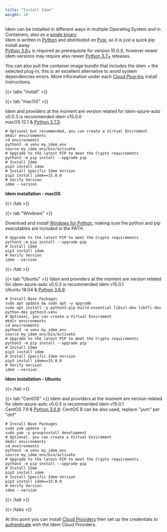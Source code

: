 ```yaml
---
title: "Install Idem"
weight: 10
---
```


Idem can be installed in different ways in multiple Operating System and in Containers, also as a [single binary](https://repo.idemproject.io/)<br>
Idem is written in [Python](https://www.python.org/) and distributed on [Pypi](https://pypi.org/project/pip/), so it is just a quick pip install away<br>
[Python 3.6+](https://www.python.org/downloads/) is required as prerequisite for version 15.0.X, however newer idem versions may require also newer [Python 3.7+](https://www.python.org/downloads/) releases.<br>

You can also pull the container image bundle that includes the idem + the selected plug-in, this is an excellent alternative to avoid system dependencies errors. More information under each [Cloud Plug-Ins](/Getting-Started/Cloud-Plug-Ins/) install instructions.


{{< tabs "install" >}}

{{< tab "macOS" >}} 

Idem and providers at the moment are version related for idem-azure-auto v0.0.3 is recommended idem v15.0.0 <br>
macOS 12.1 & [Python 3.7.3](https://www.python.org/downloads/release/python-373/):

```shell
# Optional but recommended, you can create a Virtual Enviroment  
mkdir environments
cd environments
python3 -m venv my_idem_env
source my_idem_env/bin/activate
# Upgrade to the latest PIP to meet the Crypto requirements
python3 -m pip install --upgrade pip
# Install Idem 
pip3 install idem
# Install Specific Idem Version
pip3 install idem==15.0.0
# Verify Version
idem --version
```
<p><b>Idem installation - macOS</b></p>
<script id="asciicast-8BqTYhsLKbJNhLEK2z1GnpAVP" src="https://asciinema.org/a/8BqTYhsLKbJNhLEK2z1GnpAVP.js" async theme="asciinema" data-autoplay="true" data-size="small" loop="true"></script>

{{< /tab >}}

{{< tab "Windows" >}}

Download and install [Windows for Python](https://www.python.org/downloads/windows/), making sure the python and pip executables are included in the PATH.

```shell
# Upgrade to the latest PIP to meet the Crypto requirements
python3 -m pip install --upgrade pip
# Install Idem 
pip3 install idem 
# Verify Version
idem --version
```
{{< /tab >}}

{{< tab "Ubuntu" >}}
Idem and providers at the moment are version related for idem-azure-auto v0.0.3 is recommended idem v15.0.1<br>
Ubuntu 18.04 & [Python 3.6.9](https://www.python.org/downloads/release/python-369/):

```shell
# Install Base Packages
sudo apt update && sudo apt -y upgrade
sudo apt install -y python3-pip build-essential libssl-dev libffi-dev python-dev python3-venv
# Optional, you can create a Virtual Enviroment  
mkdir environments
cd environments
python3 -m venv my_idem_env
source my_idem_env/bin/activate
# Upgrade to the latest PIP to meet the Crypto requirements
python3 -m pip install --upgrade pip
# Install Idem 
pip3 install idem 
# Install Specific Idem Version
pip3 install idem==15.0.0
# Verify Version
idem --version
```
<p><b>Idem installation - Ubuntu</b></p>
<script id="asciicast-ZlpSV4Dd1vMneJ8j8GRwo1a4R" src="https://asciinema.org/a/ZlpSV4Dd1vMneJ8j8GRwo1a4R.js" async theme="asciinema" data-autoplay="true" data-size="small" loop="true"></script>

{{< /tab >}}

{{< tab "CentOS" >}}
Idem and providers at the moment are version related for idem-azure-auto v0.0.3 is recommended idem v15.0.1<br>
CentOS 7.9 & [Python 3.6.8](https://www.python.org/downloads/release/python-368/):
CentOS 8 can be also used, replace "yum" per "dnf"

```shell
# Install Base Packages
sudo yum update -y
sudo yum -y groupinstall development
# Optional, you can create a Virtual Enviroment  
mkdir environments
cd environments
python3 -m venv my_idem_env
source my_idem_env/bin/activate
# Upgrade to the latest PIP to meet the Crypto requirements
python3 -m pip install --upgrade pip
# Install Idem 
pip3 install idem 
# Install Specific Idem Version
pip3 install idem==15.0.0
# Verify Version
idem --version
```

{{< /tab >}}

{{< /tabs >}}

At this point you can install [Cloud Providers](/Getting-Started/Cloud-Providers/) then set up the credentials to [authenticate](/Getting-Started/Authenticate/) with the Idem Cloud Providers.


